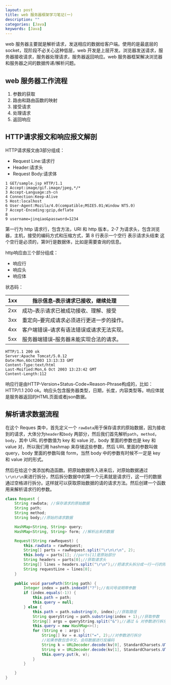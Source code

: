 ```yaml
---
layout: post
title: web 服务器框架学习笔记(一)
description: ""
categories: [Java]
keywords: [Java]
---
```


web 服务器主要就是解析请求，发送相应的数据给客户端。使用的是最底层的 socket，现阶段不必关心这种低层，web 开发是上层开发。浏览器发送请求，服务器接收请求，服务器处理请求，服务器返回响应。web 服务器框架解决浏览器和服务器之间的数据传递/解析问题。

## web 服务器工作流程

1. 参数的获取
2. 路由和路由函数的映射
1. 接受请求
2. 处理请求
3. 返回响应

## HTTP请求报文和响应报文解剖

HTTP请求报文由3部分组成：

- Request Line:请求行
- Header:请求头
- Request Body:请求体

```http
1 GET/sample.jsp HTTP/1.1
2 Accept:image/gif.image/jpeg,*/*
3 Accept-Language:zh-cn
4 Connection:Keep-Alive
5 Host:localhost
6 User-Agent:Mozila/4.0(compatible;MSIE5.01;Window NT5.0)
7 Accept-Encoding:gzip,deflate
8
9 username=jinqiao&password=1234
```

第一行为 http 请求行，包含方法，URI 和 http 版本，2-7 为请求头，包含浏览器，主机，接受的编码方式和压缩方式，第 8 行表示一个空行 表示请求头结束 这个空行是必须的，第9行是数据体，比如是需要查询的信息。

http响应由三个部分组成：

- 响应行
- 响应头
- 响应体

状态码：

| 1xx  | 指示信息–表示请求已接收，继续处理         |
| ---- | ----------------------------------------- |
| 2xx  | 成功–表示请求已被成功接收、理解、接受     |
| 3xx  | 重定向–要完成请求必须进行更进一步的操作。 |
| 4xx  | 客户端错误–请求有语法错误或请求无法实现。 |
| 5xx  | 服务器端错误–服务器未能实现合法的请求。   |

```http
HTTP/1.1 200 ok
Server:Apache Tomcat/5.0.12
Date:Mon,6Oct2003 13:13:33 GMT
Content-Type:text/html
Last-Moified:Mon,6 Oct 2003 13:23:42 GMT
Content-Length:112
```

响应行是由HTTP-Version+Status-Code+Reason-Phrase构成的，比如：HTTP/1.1 200 ok。响应头包含服务器类型，日期，长度，内容类型等。响应体就是服务器返回的HTML页面或者json数据。

## 解析请求数据流程

在这个 Reques 类中，首先定义一个 `rawData`用于保存请求的原始数据，因为接收到的请求，大体分为`header`和`body` 两部分，然后我们首先解析`path`，`method`，`body`，其中 URL 的参数值为 key 和 value 对，body 里面的参数也是 key 和 value 对，所以我们用 hashmap 来存储这些参数，然后 URL 里面的参数叫做 query，body 里面的参数叫做 form，当然 body 中的参数有时候不一定是 key 和 value 对的形式。

然后在给这个类添加构造函数。把原始数据传入进来后，对原始数据通过` \r\n\r\n `来进行拆分，然后拆分数据中的第一个元素就是请求行，这一行的数据通过空格进行拆分。这样就可以获取原始数据的请的请求方法。然后创建一个函数用来解析请求行的参数。

```java
class Request {
    String rawData; //保存请求的原始数据
    String path;
    String method;
    String body;//原始的请求数据

    HashMap<String, String> query;
    HashMap<String, String> form; //解析出来的数据

    Request(String rawRequest) {
        this.rawData = rawRequest;
        String[] parts = rawRequest.split("\r\n\r\n", 2);
        this.body = parts[1]; //parts[1]是原始部分
        String headers = parts[0];//获取请求头
        String[] lines = headers.split("\r\n");//把请求头拆分成一行一行的形式
        String requestLine = lines[0];
    }
    
    public void parsePath(String path) {
        Integer index = path.indexOf("?");//有问号说明带参数
        if (index.equals(-1)) {
            this.path = path;
            this.query = null;
        } else {
            this.path = path.substring(0, index);//获取路径
            String queryString = path.substring(index + 1);//获取参数
            String[] args = queryString.split("&");//通过 & 对参数进行拆分
            this.query = new HashMap<>();
            for (String e : args) {
                String[] kv = e.split("=", 2);//对参数进行拆分
                //如果参数包含中文，会将数据进行反编码
                String k = URLDecoder.decode(kv[0], StandardCharsets.UTF_8);
                String v = URLDecoder.decode(kv[1], StandardCharsets.UTF_8);
                this.query.put(k, v);
            }
        }

    }
}
```
